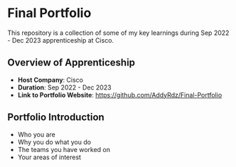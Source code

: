 # Final Portfolio

This repository is a collection of some of my key learnings during Sep 2022 - Dec 2023 apprenticeship at Cisco.

## Overview of Apprenticeship
- **Host Company**: Cisco
- **Duration**: Sep 2022 - Dec 2023
- **Link to Portfolio Website**: https://github.com/AddyRdz/Final-Portfolio

## Portfolio Introduction
- Who you are
- Why you do what you do
- The teams you have worked on
- Your areas of interest
